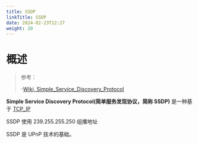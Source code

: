 ```yaml
---
title: SSDP
linkTitle: SSDP
date: 2024-02-23T12:27
weight: 20
---
```


# 概述

> 参考：
>
> -[Wiki, Simple_Service_Discovery_Protocol](https://en.wikipedia.org/wiki/Simple_Service_Discovery_Protocol)

**Simple Service Discovery Protocol(简单服务发现协议，简称 SSDP)** 是一种基于 [TCP_IP](/docs/4.数据通信/Protocol/TCP_IP/TCP_IP.md)

SSDP 使用 239.255.255.250 组播地址

SSDP 是 UPnP 技术的基础。
